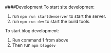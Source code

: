####Development
To start site developmen:
1) run `npm run startdevserver` to start the server.
2) run `npm run dev` to start the build tools.


To start blog development:
1) Run command 1 from above
2) Then run `npm blogdev`